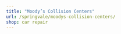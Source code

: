```yaml
---
title: "Moody’s Collision Centers"
url: /springvale/moodys-collision-centers/
shop: car repair
---
```


